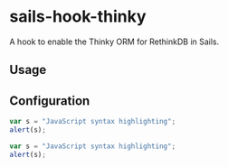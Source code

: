 # sails-hook-thinky
A hook to enable the Thinky ORM for RethinkDB in Sails.

## Usage


## Configuration

```javascript
var s = "JavaScript syntax highlighting";
alert(s);
```


```javascript
var s = "JavaScript syntax highlighting";
alert(s);
```

